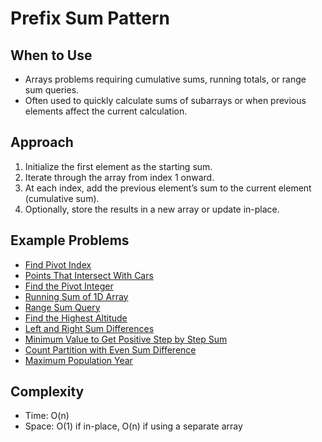 # Prefix Sum Pattern

## When to Use
- Arrays problems requiring cumulative sums, running totals, or range sum queries.
- Often used to quickly calculate sums of subarrays or when previous elements affect the current calculation.

## Approach
1. Initialize the first element as the starting sum.
2. Iterate through the array from index 1 onward.
3. At each index, add the previous element’s sum to the current element (cumulative sum).
4. Optionally, store the results in a new array or update in-place.

## Example Problems
- [Find Pivot Index](../arrays/724_find_pivot_index_prefix_sum.java)
- [Points That Intersect With Cars](../arrays/2848_points_that_intersect_with_cars_prefix_sum.java)
- [Find the Pivot Integer](../arrays/2485_find_the_pivot_integer_prefix_sum.java)
- [Running Sum of 1D Array](../arrays/1480_running_sum_1D_array__prefix_sum.java)
- [Range Sum Query](../arrays/303_range_sum_query_prefix_sum.java)
- [Find the Highest Altitude](../arrays/1732_find_the_highest_altitude_prefix_sum.java)
- [Left and Right Sum Differences](../arrays/2574_left_right_sum_prefix_sum.java)
- [Minimum Value to Get Positive Step by Step Sum](../arrays/1413_minimum_value_to_get_step_by_step_sum_prefix_sum.java)
- [Count Partition with Even Sum Difference](../arrays/3432_Count_Partitions_with_Even_Sum_Difference.java)
- [Maximum Population Year](../arrays/1854_maximum_population_year_prefix_sum.java)


## Complexity
- Time: O(n)
- Space: O(1) if in-place, O(n) if using a separate array

